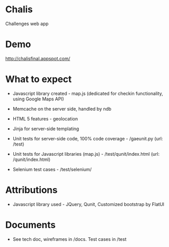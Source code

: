 Chalis
======

Challenges web app

Demo
=========

http://chalisfinal.appspot.com/

What to expect
=========

* Javascript library created - map.js (dedicated for checkin functionality, using Google Maps API)

* Memcache on the server side, handled by ndb

* HTML 5 features - geolocation

* Jinja for server-side templating

* Unit tests for server-side code, 100% code coverage - /gaeunit.py (url: /test)

* Unit tests for Javascript libraries (map.js) - /test/qunit/index.html (url: /qunit/index.html)

* Selenium test cases - /test/selenium/

Attributions
=========

* Javascript library used - JQuery, Qunit, Customized bootstrap by FlatUI

Documents
=========

* See tech doc, wireframes in /docs. Test cases in /test
